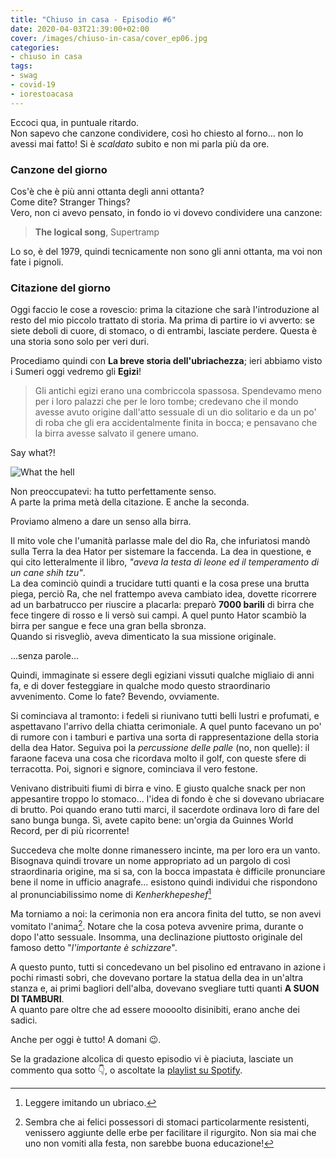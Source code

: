 ```yaml
---
title: "Chiuso in casa - Episodio #6"
date: 2020-04-03T21:39:00+02:00
cover: /images/chiuso-in-casa/cover_ep06.jpg
categories:
- chiuso in casa
tags:
- swag
- covid-19
- iorestoacasa
---
```

Eccoci qua, in puntuale ritardo.  
Non sapevo che canzone condividere, così ho chiesto al forno... non lo avessi mai
fatto! Si è _scaldato_ subito e non mi parla più da ore.

### Canzone del giorno
Cos'è che è più anni ottanta degli anni ottanta?  
Come dite? Stranger Things?  
Vero, non ci avevo pensato, in fondo io vi dovevo condividere una canzone:

> **The logical song**, Supertramp

Lo so, è del 1979, quindi tecnicamente non sono gli anni ottanta, ma voi non fate
i pignoli.

### Citazione del giorno
Oggi faccio le cose a rovescio: prima la citazione che sarà l'introduzione al resto
del mio piccolo trattato di storia. Ma prima di partire io vi avverto: se siete deboli
di cuore, di stomaco, o di entrambi, lasciate perdere. Questa è una storia sono solo per veri
duri.  


Procediamo quindi con **La breve storia dell'ubriachezza**; ieri abbiamo visto i Sumeri
oggi vedremo gli **Egizi**!

> Gli antichi egizi erano una combriccola spassosa. Spendevamo meno per i loro palazzi
che per le loro tombe; credevano che il mondo avesse avuto origine dall'atto sessuale
di un dio solitario e da un po' di roba che gli era accidentalmente finita in bocca;
e pensavano che la birra avesse salvato il genere umano.

Say what?!

![What the hell](https://media.giphy.com/media/oYtVHSxngR3lC/giphy.gif)

Non preoccupatevi: ha tutto perfettamente senso.  
A parte la prima metà della citazione. E anche la seconda.

Proviamo almeno a dare un senso alla birra.

Il mito vole che l'umanità parlasse male del dio Ra, che infuriatosi mandò sulla
Terra la dea Hator per sistemare la faccenda. La dea in questione,
e qui cito letteralmente il libro, _"aveva la testa di leone ed il temperamento di un cane shih tzu"_.    
La dea cominciò quindi a trucidare tutti quanti e la cosa prese una brutta piega,
perciò Ra, che nel frattempo aveva cambiato idea,
dovette ricorrere ad un barbatrucco per riuscire a placarla: preparò **7000 barili**
di birra che fece tingere di rosso e li versò sui campi. A quel punto Hator scambiò
la birra per sangue e fece una gran bella sbronza.  
Quando si risvegliò, aveva dimenticato la sua missione originale.


...senza parole...


Quindi, immaginate si essere degli egiziani vissuti qualche migliaio di anni fa,
e di dover festeggiare in qualche modo questo straordinario avvenimento.
Come lo fate? Bevendo, ovviamente.

Si cominciava al tramonto: i fedeli si riunivano tutti belli lustri e profumati, e
aspettavano l'arrivo della chiatta cerimoniale. A quel punto facevano un po' di rumore
con i tamburi e partiva una sorta di rappresentazione della storia della dea Hator.
Seguiva poi la _percussione delle palle_ (no, non quelle): il faraone faceva una cosa
che ricordava molto il golf, con queste sfere di terracotta. Poi, signori e signore,
cominciava il vero festone.

Venivano distribuiti fiumi di birra e vino. E giusto qualche snack per non appesantire troppo
lo stomaco... l'idea di fondo è che si dovevano ubriacare di brutto.
Poi quando erano tutti marci, il sacerdote ordinava loro di fare del sano bunga bunga.
Sì, avete capito bene: un'orgia da Guinnes World Record, per di più ricorrente!

Succedeva che molte donne rimanessero incinte, ma per loro era un vanto. Bisognava
quindi trovare un nome appropriato ad un pargolo di così straordinaria origine, ma si sa,
con la bocca impastata è difficile pronunciare bene il nome in ufficio anagrafe...
esistono quindi individui che rispondono al pronunciabilissimo nome di _Kenherkhepeshef_[^0]

Ma torniamo a noi: la cerimonia non era ancora finita del tutto, se non avevi vomitato
l'anima[^1]. Notare che la cosa poteva avvenire prima, durante o dopo l'atto sessuale.
Insomma, una declinazione piuttosto originale del famoso detto "_l'importante è schizzare_".

A questo punto, tutti si concedevano un bel pisolino ed entravano in azione i pochi rimasti sobri,
che dovevano portare la statua della dea in un'altra stanza e,
ai primi bagliori dell'alba, dovevano svegliare tutti quanti **A SUON DI TAMBURI**.  
A quanto pare oltre che ad essere moooolto disinibiti, erano anche dei sadici.


Anche per oggi è tutto! A domani 😉.

Se la gradazione alcolica di questo episodio vi è piaciuta, lasciate un commento qua sotto 👇,
o ascoltate la [playlist su Spotify](https://spoti.fi/3apGc1X).  


[^0]: Leggere imitando un ubriaco.
[^1]: Sembra che ai felici possessori di stomaci particolarmente resistenti, venissero
aggiunte delle erbe per facilitare il rigurgito. Non sia mai che uno non vomiti alla festa,
non sarebbe buona educazione!
